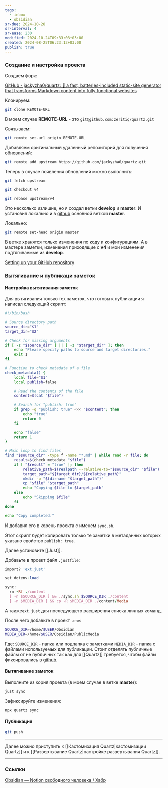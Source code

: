 ```yaml
---
tags:
  - inbox
  - obsidian
sr-due: 2024-10-28
sr-interval: 4
sr-ease: 230
modified: 2024-10-24T09:33:03+03:00
created: 2024-08-25T06:23:13+03:00
publish: true
---
```

### Создание и настройка проекта

Создаем форк:

 [GitHub - jackyzha0/quartz: 🌱 a fast, batteries-included static-site generator that transforms Markdown content into fully functional websites](https://github.com/jackyzha0/quartz)

Клонируем:

```sh
git clone REMOTE-URL
```

В моем случае **REMOTE-URL** - это `git@github.com:zeritiq/quartz.git`

Связываем:

```sh
git remote set-url origin REMOTE-URL
```

Добавляем оригинальный удаленный репозиторий для получения обновлений:

```sh
git remote add upstream https://github.com/jackyzha0/quartz.git
```

Теперь в случае появления обновлений можно выполнить:

```sh
git fetch upstream
```

```sh
git checkout v4
```

```sh
git rebase upstream/v4
```

Это несколько излишне, но я создал ветки **develop** и **master**. И установил локально и в [github](https://github.com/) основной веткой **master**.

Локально:

```sh
git remote set-head origin master
```

В ветке хранятся только изменения по коду и конфигурациям. А в мастере заметки, изменения приходящие с **v4** и мои изменения подтягиваемые из **develop**.

[Setting up your GitHub repository](https://quartz.jzhao.xyz/setting-up-your-GitHub-repository)
### Вытягивание и публикаци заметок

#### Настройка вытягивания заметок

Для вытягивания только тех заметок, что готовы к публикации я написал следующий скрипт:

```sh title:sync.sh ln:true fold
#!/bin/bash

# Source directory path
source_dir="$1"
target_dir="$2"

# Check for missing arguments
if [ -z "$source_dir" ] || [ -z "$target_dir" ]; then
    echo "Please specify paths to source and target directories."
    exit 1
fi

# Function to check metadata of a file
check_metadata() {
    local file="$1"
    local publish=false

    # Read the contents of the file
    content=$(cat "$file")

    # Search for "publish: true"
    if grep -q "publish: true" <<< "$content"; then
        echo "true"
        return 0
    fi

    echo "false"
    return 1
}

# Main loop to find files
find "$source_dir" -type f -name "*.md" | while read -r file; do
    result=$(check_metadata "$file")
    if [ "$result" = "true" ]; then
        relative_path=$(realpath --relative-to="$source_dir" "$file")
        target_path="${target_dir}/${relative_path}"
        mkdir -p "$(dirname "$target_path")"
        cp "$file" "$target_path"
        echo "Copying $file to $target_path"
    else
        echo "Skipping $file"
    fi
done

echo "Copy completed."
```

И добавил его в корень проекта с именем `sync.sh`.

Этот скрипт будет копировать только те заметки в метаданных которых указано свойство `publish: true`.

Далее установите [[Just]].

Добавьте в проект файл `.justfile`:

```ruby
import? 'ext.just'

set dotenv-load

sync:
  rm -Rf ./content
  [ -n $SOURCE_DIR ] && ./sync.sh $SOURCE_DIR ./content
  [ -n $MEDIA_DIR ] && cp -R $MEDIA_DIR ./content/Media

```

А также`ext.just` для последующего расширения списка личных команд.

После чего добавьте в проект `.env`:

```sh
SOURCE_DIR=/home/$USER/Obsidian
MEDIA_DIR=/home/$USER/Obsidian/PublicMedia
```

Где:
`SOURCE_DIR` - папка или подпапка с заметками
`MEDIA_DIR` - папка с файлами используемых для публикации. Стоит отделять публичные файлы от не публичных так как для [[Quartz]] требуется, чтобы файлы фиксировались в [github](https://github.com/).


#### Вытягивание заметок

Выполните из корня проекта (в моем случае в ветке **master**):

```sh
just sync
```

Зафиксируйте изменения:

```sh
npx quartz sync
```

#### Публикация

```sh
git push
```

---

Далее можно приступить к [[Кастомизация Quartz|кастомизации Quartz]] и к [[Развертывание Quartz|настройке развертывания Quartz]].

---
### Ссылки

[Obsidian — Notion свободного человека / Хабр](https://habr.com/ru/companies/ozonbank/articles/838990/)